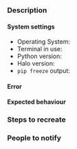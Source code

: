 <!-- Please use the appropriate issue title format:
    BUG FIX
    Bug: {Short description of bug}

    SUGGESTION
    Suggestion: {Short description of suggestion}

    OTHER
    {Question|Discussion|Whatever}: {Short description} -->


### Description
<!-- Describe the bug or suggestion in detail -->

#### System settings

- Operating System:
- Terminal in use:
- Python version:
- Halo version:
- `pip freeze` output:

#### Error
<!-- Put error here. Exceptions, and full traceback if possible. -->
 
#### Expected behaviour
<!-- Put expected behaviour here -->

### Steps to recreate
<!-- Describe the steps here -->

### People to notify
<!-- Please @mention relevant people here:-->
